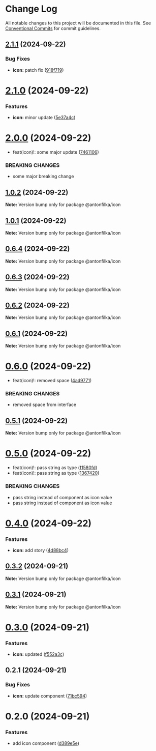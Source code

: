 # Change Log

All notable changes to this project will be documented in this file.
See [Conventional Commits](https://conventionalcommits.org) for commit guidelines.

## [2.1.1](https://github.com/antonfilka/react-components-kit/compare/@antonfilka/icon@2.1.0...@antonfilka/icon@2.1.1) (2024-09-22)


### Bug Fixes

* **icon:** patch fix ([918f719](https://github.com/antonfilka/react-components-kit/commit/918f71950653653e3c981d87e61c7cb28148a4af))





# [2.1.0](https://github.com/antonfilka/react-components-kit/compare/@antonfilka/icon@2.0.0...@antonfilka/icon@2.1.0) (2024-09-22)


### Features

* **icon:** minor update ([5e37a4c](https://github.com/antonfilka/react-components-kit/commit/5e37a4cc3aa1ee736fa49a23599c04486fa27064))





# [2.0.0](https://github.com/antonfilka/react-components-kit/compare/@antonfilka/icon@1.0.2...@antonfilka/icon@2.0.0) (2024-09-22)


* feat(icon)!: some major update ([7461106](https://github.com/antonfilka/react-components-kit/commit/746110696852f1c4a70a9e893b509618b865f43a))


### BREAKING CHANGES

* some major breaking change





## [1.0.2](https://github.com/antonfilka/react-components-kit/compare/@antonfilka/icon@1.0.1...@antonfilka/icon@1.0.2) (2024-09-22)

**Note:** Version bump only for package @antonfilka/icon





## [1.0.1](https://github.com/antonfilka/react-components-kit/compare/@antonfilka/icon@0.6.4...@antonfilka/icon@1.0.1) (2024-09-22)

**Note:** Version bump only for package @antonfilka/icon





## [0.6.4](https://github.com/antonfilka/react-components-kit/compare/@antonfilka/icon@0.6.3...@antonfilka/icon@0.6.4) (2024-09-22)

**Note:** Version bump only for package @antonfilka/icon





## [0.6.3](https://github.com/antonfilka/react-components-kit/compare/@antonfilka/icon@0.6.2...@antonfilka/icon@0.6.3) (2024-09-22)

**Note:** Version bump only for package @antonfilka/icon





## [0.6.2](https://github.com/antonfilka/react-components-kit/compare/@antonfilka/icon@0.6.1...@antonfilka/icon@0.6.2) (2024-09-22)

**Note:** Version bump only for package @antonfilka/icon





## [0.6.1](https://github.com/antonfilka/react-components-kit/compare/@antonfilka/icon@0.6.0...@antonfilka/icon@0.6.1) (2024-09-22)

**Note:** Version bump only for package @antonfilka/icon





# [0.6.0](https://github.com/antonfilka/react-components-kit/compare/@antonfilka/icon@0.5.1...@antonfilka/icon@0.6.0) (2024-09-22)


* feat(icon)!: removed space ([4ad9771](https://github.com/antonfilka/react-components-kit/commit/4ad977115f4fdd8619a84b62520bd67d5c148d2e))


### BREAKING CHANGES

* removed space from interface





## [0.5.1](https://github.com/antonfilka/react-components-kit/compare/@antonfilka/icon@0.5.0...@antonfilka/icon@0.5.1) (2024-09-22)

**Note:** Version bump only for package @antonfilka/icon





# [0.5.0](https://github.com/antonfilka/react-components-kit/compare/@antonfilka/icon@0.4.0...@antonfilka/icon@0.5.0) (2024-09-22)


* feat(icon)!: pass string as type ([f1580fd](https://github.com/antonfilka/react-components-kit/commit/f1580fdce27ea31a5cbae01f42eac3d18b8719da))
* feat(icon)!: pass string as type ([1367420](https://github.com/antonfilka/react-components-kit/commit/1367420adb36cd821169cf12403e68b5ec069a67))


### BREAKING CHANGES

* pass string instead of component as icon value
* pass string instead of component as icon value





# [0.4.0](https://github.com/antonfilka/react-components-kit/compare/@antonfilka/icon@0.3.2...@antonfilka/icon@0.4.0) (2024-09-22)


### Features

* **icon:** add story ([4d88bc4](https://github.com/antonfilka/react-components-kit/commit/4d88bc4525bf0dc0209e07c46315a12996bd5c8b))





## [0.3.2](https://github.com/antonfilka/react-components-kit/compare/@antonfilka/icon@0.3.1...@antonfilka/icon@0.3.2) (2024-09-21)

**Note:** Version bump only for package @antonfilka/icon





## [0.3.1](https://github.com/antonfilka/react-components-kit/compare/@antonfilka/icon@0.3.0...@antonfilka/icon@0.3.1) (2024-09-21)

**Note:** Version bump only for package @antonfilka/icon





# [0.3.0](https://github.com/antonfilka/react-components-kit/compare/@antonfilka/icon@0.2.1...@antonfilka/icon@0.3.0) (2024-09-21)


### Features

* **icon:** updated ([f552a3c](https://github.com/antonfilka/react-components-kit/commit/f552a3cce014a84b9940f11009fafadd4f95ed90))





## 0.2.1 (2024-09-21)


### Bug Fixes

* **icon:** update component ([71bc594](https://github.com/antonfilka/react-components-kit/commit/71bc594758238c2465d7c173931cfee8ee6b45fa))





# 0.2.0 (2024-09-21)


### Features

* add icon component ([d389e5e](https://github.com/antonfilka/react-components-kit/commit/d389e5edf212a7d067b89ad89f5f6ba1a2247cfb))
